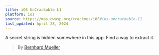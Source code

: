 ```yaml
---
title: iOS UnCrackable L1
platform: ios
source: https://mas.owasp.org/crackmes/iOS#ios-uncrackable-l1
last_updated: April 28, 2024
---
```


A secret string is hidden somewhere in this app. Find a way to extract it.

> By [Bernhard Mueller](https://github.com/muellerberndt "Bernhard Mueller")
